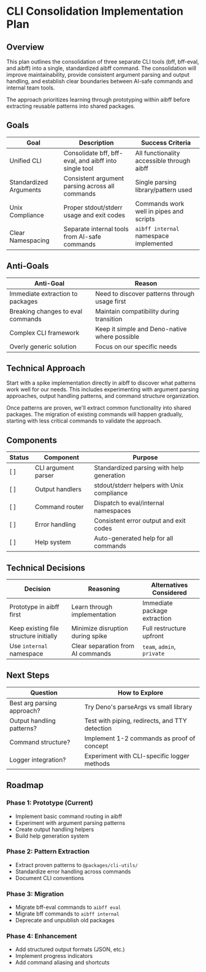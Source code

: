 # CLI Consolidation Implementation Plan

## Overview

This plan outlines the consolidation of three separate CLI tools (bff, bff-eval,
and aibff) into a single, standardized aibff command. The consolidation will
improve maintainability, provide consistent argument parsing and output
handling, and establish clear boundaries between AI-safe commands and internal
team tools.

The approach prioritizes learning through prototyping within aibff before
extracting reusable patterns into shared packages.

## Goals

| Goal                   | Description                                           | Success Criteria                           |
| ---------------------- | ----------------------------------------------------- | ------------------------------------------ |
| Unified CLI            | Consolidate bff, bff-eval, and aibff into single tool | All functionality accessible through aibff |
| Standardized Arguments | Consistent argument parsing across all commands       | Single parsing library/pattern used        |
| Unix Compliance        | Proper stdout/stderr usage and exit codes             | Commands work well in pipes and scripts    |
| Clear Namespacing      | Separate internal tools from AI-safe commands         | `aibff internal` namespace implemented     |

## Anti-Goals

| Anti-Goal                         | Reason                                        |
| --------------------------------- | --------------------------------------------- |
| Immediate extraction to packages  | Need to discover patterns through usage first |
| Breaking changes to eval commands | Maintain compatibility during transition      |
| Complex CLI framework             | Keep it simple and Deno-native where possible |
| Overly generic solution           | Focus on our specific needs                   |

## Technical Approach

Start with a spike implementation directly in aibff to discover what patterns
work well for our needs. This includes experimenting with argument parsing
approaches, output handling patterns, and command structure organization.

Once patterns are proven, we'll extract common functionality into shared
packages. The migration of existing commands will happen gradually, starting
with less critical commands to validate the approach.

## Components

| Status | Component           | Purpose                                    |
| ------ | ------------------- | ------------------------------------------ |
| [ ]    | CLI argument parser | Standardized parsing with help generation  |
| [ ]    | Output handlers     | stdout/stderr helpers with Unix compliance |
| [ ]    | Command router      | Dispatch to eval/internal namespaces       |
| [ ]    | Error handling      | Consistent error output and exit codes     |
| [ ]    | Help system         | Auto-generated help for all commands       |

## Technical Decisions

| Decision                               | Reasoning                         | Alternatives Considered      |
| -------------------------------------- | --------------------------------- | ---------------------------- |
| Prototype in aibff first               | Learn through implementation      | Immediate package extraction |
| Keep existing file structure initially | Minimize disruption during spike  | Full restructure upfront     |
| Use `internal` namespace               | Clear separation from AI commands | `team`, `admin`, `private`   |

## Next Steps

| Question                   | How to Explore                                 |
| -------------------------- | ---------------------------------------------- |
| Best arg parsing approach? | Try Deno's parseArgs vs small library          |
| Output handling patterns?  | Test with piping, redirects, and TTY detection |
| Command structure?         | Implement 1-2 commands as proof of concept     |
| Logger integration?        | Experiment with CLI-specific logger methods    |

## Roadmap

### Phase 1: Prototype (Current)

- Implement basic command routing in aibff
- Experiment with argument parsing patterns
- Create output handling helpers
- Build help generation system

### Phase 2: Pattern Extraction

- Extract proven patterns to `@packages/cli-utils/`
- Standardize error handling across commands
- Document CLI conventions

### Phase 3: Migration

- Migrate bff-eval commands to `aibff eval`
- Migrate bff commands to `aibff internal`
- Deprecate and unpublish old packages

### Phase 4: Enhancement

- Add structured output formats (JSON, etc.)
- Implement progress indicators
- Add command aliasing and shortcuts
